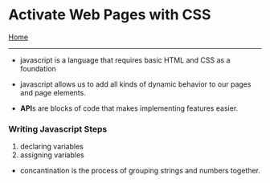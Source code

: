 # Activate Web Pages with CSS

[Home](https://justinhamerly.github.io/reading-notes/)

---

- javascript is a language that requires basic HTML and CSS as a foundation
- javascript allows us to add all kinds of dynamic behavior to our pages and page elements.

- **API**s are blocks of code that makes implementing features easier.

### Writing Javascript Steps
1. declaring variables
2. assigning variables

- concantination is the process of grouping strings and numbers together.
